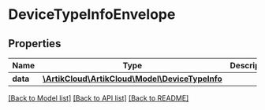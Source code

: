 # DeviceTypeInfoEnvelope

## Properties
Name | Type | Description | Notes
------------ | ------------- | ------------- | -------------
**data** | [**\ArtikCloud\ArtikCloud\Model\DeviceTypeInfo**](DeviceTypeInfo.md) |  | [optional] 

[[Back to Model list]](../README.md#documentation-for-models) [[Back to API list]](../README.md#documentation-for-api-endpoints) [[Back to README]](../README.md)


